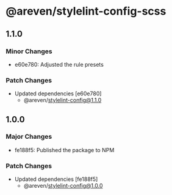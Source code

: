 # @areven/stylelint-config-scss

## 1.1.0

### Minor Changes

- e60e780: Adjusted the rule presets

### Patch Changes

- Updated dependencies [e60e780]
  - @areven/stylelint-config@1.1.0

## 1.0.0

### Major Changes

- fe188f5: Published the package to NPM

### Patch Changes

- Updated dependencies [fe188f5]
  - @areven/stylelint-config@1.0.0
